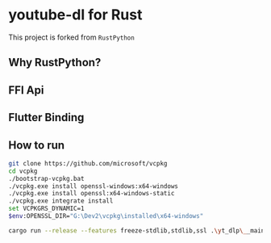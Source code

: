 # youtube-dl for Rust

This project is forked from `RustPython`

## Why RustPython?

## FFI Api

## Flutter Binding

## How to run

```sh
git clone https://github.com/microsoft/vcpkg
cd vcpkg
./bootstrap-vcpkg.bat
./vcpkg.exe install openssl-windows:x64-windows
./vcpkg.exe install openssl:x64-windows-static
./vcpkg.exe integrate install
set VCPKGRS_DYNAMIC=1
$env:OPENSSL_DIR="G:\Dev2\vcpkg\installed\x64-windows"

cargo run --release --features freeze-stdlib,stdlib,ssl .\yt_dlp\__main__.py
```
